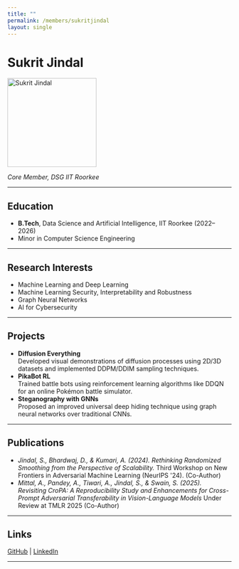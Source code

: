 ```yaml
---
title: ""
permalink: /members/sukritjindal
layout: single
---
```




# Sukrit Jindal

<img src="{{ site.baseurl }}/assets/images/members/y24/sukrit.jpg" width="200" height="200" alt="Sukrit Jindal">


*Core Member, DSG IIT Roorkee*

---

## Education  
- **B.Tech**, Data Science and Artificial Intelligence, IIT Roorkee (2022–2026)  
- Minor in Computer Science Engineering

---

## Research Interests
- Machine Learning and Deep Learning
- Machine Learning Security, Interpretability and Robustness
- Graph Neural Networks
- AI for Cybersecurity

---

## Projects  
- **Diffusion Everything**  
  Developed visual demonstrations of diffusion processes using 2D/3D datasets and implemented DDPM/DDIM sampling techniques.
- **PikaBot RL**  
  Trained battle bots using reinforcement learning algorithms like DDQN for an online Pokémon battle simulator.
- **Steganography with GNNs**  
  Proposed an improved universal deep hiding technique using graph neural networks over traditional CNNs.

---

## Publications  
- *Jindal, S., Bhardwaj, D., & Kumari, A. (2024). Rethinking Randomized Smoothing from the Perspective of Scalability.* Third Workshop on New Frontiers in Adversarial Machine Learning (NeurIPS '24). (Co-Author)
- *Mittal, A., Pandey, A., Tiwari, A., Jindal, S., & Swain, S. (2025). Revisiting CroPA: A Reproducibility Study and Enhancements for Cross-Prompt Adversarial Transferability in Vision-Language Models* Under Review at TMLR 2025 (Co-Author)

---

## Links
[GitHub](https://github.com/sukjingitsit) | [LinkedIn](https://linkedin.com/in/sukritjindal21)

---
